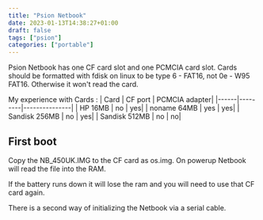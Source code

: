 ```yaml
---
title: "Psion Netbook"
date: 2023-01-13T14:38:27+01:00
draft: false
tags: ["psion"]
categories: ["portable"]
---
```


Psion Netbook has one CF card slot and one PCMCIA card slot.
Cards should be formatted with fdisk on linux to be type 6 - FAT16, not 0e - W95 FAT16. Otherwise it won't read the card.

My experience with Cards :
| Card | CF port | PCMCIA adapter|
|------|---------|---------------|
| HP 16MB | no |  yes|
| noname 64MB | yes |  yes|
| Sandisk 256MB | no |  yes|
| Sandisk 512MB | no |  no|

## First boot

Copy the NB_450UK.IMG to the CF card as os.img. On powerup Netbook will read the file into the RAM.

If the battery runs down it will lose the ram and you will need to use that CF card again.

There is a second way of initializing the Netbook via a serial cable.

